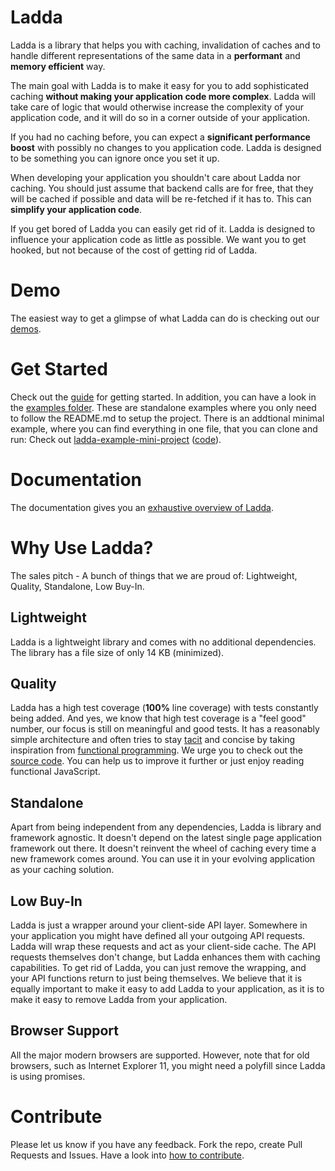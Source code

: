 # Ladda

Ladda is a library that helps you with caching, invalidation of caches and to handle different representations of the same data in a **performant** and **memory efficient** way.

The main goal with Ladda is to make it easy for you to add sophisticated caching **without making your application code more complex**. Ladda will take care of logic that would otherwise increase the complexity of your application code, and it will do so in a corner outside of your application.

If you had no caching before, you can expect a **significant performance boost** with possibly no changes to you application code. Ladda is designed to be something you can ignore once you set it up.

When developing your application you shouldn't care about Ladda nor caching. You should just assume that backend calls are for free, that they will be cached if possible and data will be re-fetched if it has to. This can **simplify your application code**.

If you get bored of Ladda you can easily get rid of it. Ladda is designed to influence your application code as little as possible. We want you to get hooked, but not because of the cost of getting rid of Ladda.

# Demo

The easiest way to get a glimpse of what Ladda can do is checking out our [demos](/docs/Demos.md).

# Get Started

Check out the [guide](/docs/GettingStarted.md) for getting started. In addition, you can have a look in the [examples folder](https://github.com/petercrona/ladda/tree/master/examples). These are standalone examples where you only need to follow the README.md to setup the project. There is an addtional minimal example, where you can find everything in one file, that you can clone and run: Check out [ladda-example-mini-project](https://github.com/petercrona/ladda-example-mini-project) ([code](https://github.com/petercrona/ladda-example-mini-project/blob/master/script.js)).

# Documentation

The documentation gives you an [exhaustive overview of Ladda](https://petercrona.gitbooks.io/ladda/content/).

# Why Use Ladda?

The sales pitch - A bunch of things that we are proud of: Lightweight, Quality, Standalone, Low Buy-In.

## Lightweight

Ladda is a lightweight library and comes with no additional dependencies. The library has a file size of only 14 KB (minimized).

## Quality

Ladda has a high test coverage (**100%** line coverage) with tests constantly being added. And yes, we know that high test coverage is a "feel good" number, our focus is still on meaningful and good tests. It has a reasonably simple architecture and often tries to stay [tacit](https://www.youtube.com/watch?v=seVSlKazsNk&feature=youtu.be) and concise by taking inspiration from [functional programming](https://drboolean.gitbooks.io/mostly-adequate-guide/content/). We urge you to check out the [source code](https://github.com/petercrona/ladda/tree/master/src). You can help us to improve it further or just enjoy reading functional JavaScript.

## Standalone

Apart from being independent from any dependencies, Ladda is library and framework agnostic. It doesn't depend on the latest single page application framework out there. It doesn't reinvent the wheel of caching every time a new framework comes around. You can use it in your evolving application as your caching solution.

## Low Buy-In

Ladda is just a wrapper around your client-side API layer. Somewhere in your application you might have defined all your outgoing API requests. Ladda will wrap these requests and act as your client-side cache. The API requests themselves don't change, but Ladda enhances them with caching capabilities. To get rid of Ladda, you can just remove the wrapping, and your API functions return to just being themselves. We believe that it is equally important to make it easy to add Ladda to your application, as it is to make it easy to remove Ladda from your application.

## Browser Support
All the major modern browsers are supported. However, note that for old browsers, such as Internet Explorer 11, you might need a polyfill since Ladda is using promises.

# Contribute

Please let us know if you have any feedback. Fork the repo, create Pull Requests and Issues. Have a look into [how to contribute](/docs/Contribute.md).
